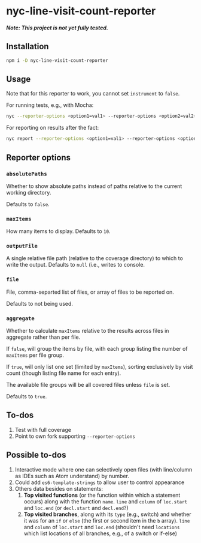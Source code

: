 # nyc-line-visit-count-reporter

***Note: This project is not yet fully tested.***

## Installation

```sh
npm i -D nyc-line-visit-count-reporter
```

## Usage

Note that for this reporter to work, you cannot set `instrument` to `false`.

For running tests, e.g., with Mocha:

```sh
nyc --reporter-options <option1=val1> --reporter-options <option2=val2> --reporter nyc-line-visit-count-reporter npm run mocha
```

For reporting on results after the fact:

```sh
nyc report --reporter-options <option1=val1> --reporter-options <option2=val2> --reporter nyc-line-visit-count-reporter
```

## Reporter options

### `absolutePaths`

Whether to show absolute paths instead of paths relative to the current
working directory.

Defaults to `false`.

### `maxItems`

How many items to display. Defaults to `10`.

### `outputFile`

A single relative file path (relative to the coverage directory) to which to
write the output. Defaults to `null` (i.e., writes to console.

### `file`

File, comma-separted list of files, or array of files to be reported on.

Defaults to not being used.

### `aggregate`

Whether to calculate `maxItems` relative to the results across files in
aggregate rather than per file.

If `false`, will group the items by file,
with each group listing the number of `maxItems` per file group.

If `true`, will only list one set (limited by `maxItems`), sorting exclusively
by visit count (though listing file name for each entry).

The available file groups will be all covered files unless `file` is set.

Defaults to `true`.

## To-dos

1. Test with full coverage
1. Point to own fork supporting `--reporter-options`

## Possible to-dos

1. Interactive mode where one can selectively open files (with line/column
    as IDEs such as Atom understand) by number.
1. Could add `es6-template-strings` to allow user to control appearance
1. Others data besides on statements:
    1. **Top visited functions** (or the function within which a
        statement occurs) along with the function `name`. `line` and `column`
        of `loc.start` and `loc.end` (or `decl.start` and `decl.end`?)
    1. **Top visited branches**, along with its `type` (e.g., switch) and
        whether it was for an `if` or `else` (the first or second item in
        the `b` array). `line` and `column` of `loc.start` and `loc.end`
        (shouldn't need `locations` which list locations of all branches,
        e.g., of a switch or if-else)
